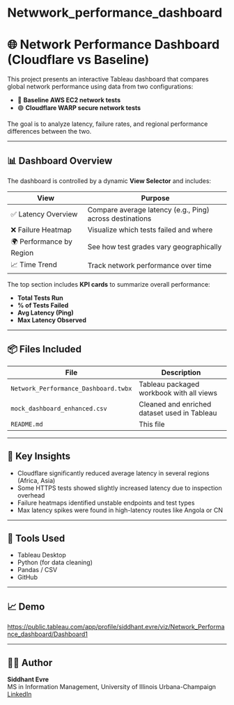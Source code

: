 # Netwwork_performance_dashboard
# 🌐 Network Performance Dashboard (Cloudflare vs Baseline)

This project presents an interactive Tableau dashboard that compares global network performance using data from two configurations:
- 🔵 **Baseline AWS EC2 network tests**
- 🟣 **Cloudflare WARP secure network tests**

The goal is to analyze latency, failure rates, and regional performance differences between the two.

---

## 📊 Dashboard Overview

The dashboard is controlled by a dynamic **View Selector** and includes:

| View                         | Purpose                                                  |
|------------------------------|----------------------------------------------------------|
| ✅ Latency Overview           | Compare average latency (e.g., Ping) across destinations |
| ❌ Failure Heatmap            | Visualize which tests failed and where                   |
| 🌍 Performance by Region      | See how test grades vary geographically                  |
| 📈 Time Trend                 | Track network performance over time                      |

The top section includes **KPI cards** to summarize overall performance:
- **Total Tests Run**
- **% of Tests Failed**
- **Avg Latency (Ping)**
- **Max Latency Observed**

---

## 📦 Files Included

| File                               | Description                                  |
|------------------------------------|----------------------------------------------|
| `Network_Performance_Dashboard.twbx` | Tableau packaged workbook with all views      |
| `mock_dashboard_enhanced.csv`      | Cleaned and enriched dataset used in Tableau |
| `README.md`                        | This file                                     |

---

## 🧠 Key Insights

- Cloudflare significantly reduced average latency in several regions (Africa, Asia)
- Some HTTPS tests showed slightly increased latency due to inspection overhead
- Failure heatmaps identified unstable endpoints and test types
- Max latency spikes were found in high-latency routes like Angola or CN

---

## 🚀 Tools Used
- Tableau Desktop
- Python (for data cleaning)
- Pandas / CSV
- GitHub

---

## 📈 Demo

https://public.tableau.com/app/profile/siddhant.evre/viz/Network_Performance_dashboard/Dashboard1

---

## 🧑‍💼 Author
**Siddhant Evre**  
MS in Information Management, University of Illinois Urbana-Champaign  
[LinkedIn](https://www.linkedin.com/in/siddhantevre/)
